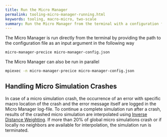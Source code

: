 ```yaml
---
title: Run the Micro Manager
permalink: tooling-micro-manager-running.html
keywords: tooling, macro-micro, two-scale
summary: Run the Micro Manager from the terminal with a configuration file as input argument or from a Python script.
---
```


The Micro Manager is run directly from the terminal by providing the path to the configuration file as an input argument in the following way

```bash
micro-manager-precice micro-manager-config.json
```

The Micro Manager can also be run in parallel

```bash
mpiexec -n micro-manager-precice micro-manager-config.json
```

## Handling Micro Simulation Crashes

In case of a micro simulation crash, the occurrence of an error with specific macro location of the crash and the error message itself are logged in the Micro Manager log-file. To continue a complete simulation run after a crash, results of the crashed micro simulation are interpolated using [Inverse Distance Weighting](https://en.wikipedia.org/wiki/Inverse_distance_weighting). If more than 20% of global micro simulations crash or if locally no neighbors are available for interpolation, the simulation run is terminated.
